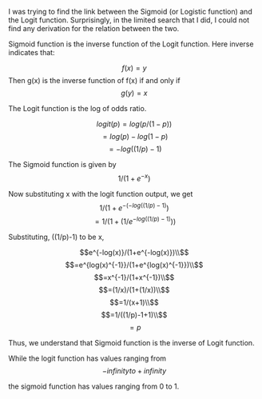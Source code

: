 
I was trying to find the link between the Sigmoid (or Logistic function) and the Logit function. Surprisingly, in the limited search that I did, I could not find any derivation for the relation between the two.

Sigmoid function is the inverse function of the Logit function. Here inverse indicates that:

$$f(x) = y$$
Then g(x) is the inverse function of f(x) if and only if
$$g(y) = x$$

The Logit function is the log of odds ratio. 

$$logit(p) = log(p/(1-p))$$
$$         = log(p) - log(1-p)$$
$$         = -log((1/p)-1)$$

The Sigmoid function is given by
$$1/(1+e^{-x})$$

Now substituting x with the logit function output, we get
$$1/(1+e^{-(-log((1/p)-1)})$$
$$=1/(1+(1/e^{-log((1/p)-1)}))$$

Substituting, ((1/p)-1) to be x,

$$e^{-log(x)}/(1+e^{-log(x)})\\$$
$$=e^{log(x)^{-1}}/(1+e^{log(x)^{-1}})\\$$
$$=x^{-1}/(1+x^{-1})\\$$
$$=(1/x)/(1+(1/x))\\$$
$$=1/(x+1)\\$$
$$=1/((1/p)-1+1)\\$$
$$=p$$

Thus, we understand that Sigmoid function is the inverse of Logit function.

While the logit function has values ranging from 
$$-infinity to +infinity$$

the sigmoid function has values ranging from 0 to 1.
